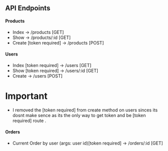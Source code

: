 ## API Endpoints
#### Products
- Index -> /products [GET]
- Show -> /products/:id [GET]
- Create [token required] -> /products [POST]


#### Users
- Index [token required] -> /users [GET]
- Show [token required] -> /users/:id [GET]
- Create -> /users [POST]

# Important 
- I removed the [token required] from create method on users sinces its dosnt make sence as its the only way to get token and be [token required] route .

#### Orders
- Current Order by user (args: user id)[token required] -> /orders/:id [GET]


